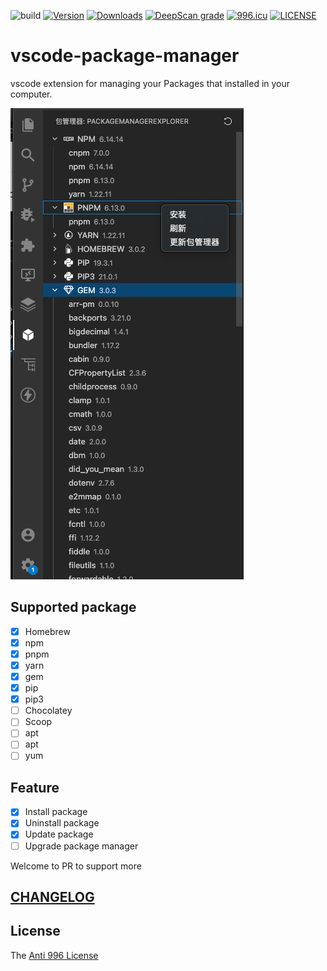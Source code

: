 ![build](https://github.com/axetroy/vscode-package-manager/workflows/build/badge.svg)
[![Version](https://vsmarketplacebadge.apphb.com/version/axetroy.vscode-package-manager.svg)](https://marketplace.visualstudio.com/items?itemName=axetroy.vscode-package-manager)
[![Downloads](https://vsmarketplacebadge.apphb.com/downloads/axetroy.vscode-package-manager.svg)](https://marketplace.visualstudio.com/items?itemName=axetroy.vscode-package-manager)
[![DeepScan grade](https://deepscan.io/api/teams/5773/projects/7593/branches/79865/badge/grade.svg)](https://deepscan.io/dashboard#view=project&tid=5773&pid=7593&bid=79865)
[![996.icu](https://img.shields.io/badge/link-996.icu-red.svg)](https://996.icu)
[![LICENSE](https://img.shields.io/badge/license-Anti%20996-blue.svg)](https://github.com/996icu/996.ICU/blob/master/LICENSE)

# vscode-package-manager

vscode extension for managing your Packages that installed in your computer.

![screenshot.png](./screenshot.png)

## Supported package

- [x] Homebrew
- [x] npm
- [x] pnpm
- [x] yarn
- [x] gem
- [x] pip
- [x] pip3
- [ ] Chocolatey
- [ ] Scoop
- [ ] apt
- [ ] apt
- [ ] yum

## Feature

- [x] Install package
- [x] Uninstall package
- [x] Update package
- [ ] Upgrade package manager

Welcome to PR to support more

## [CHANGELOG](https://github.com/axetroy/vscode-package-manager/blob/master/CHANGELOG.md)

## License

The [Anti 996 License](https://github.com/axetroy/vscode-package-manager/blob/master/LICENSE)
